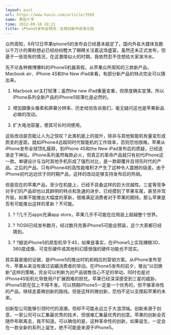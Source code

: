 ```yaml
---
layout: post
url: https://www.huxiu.com/article/3569
name: 黑焰十字
time: 2012-09-10 18:21
title: iPhone5发布会预测：在微创新中逐渐沦陷
---
```

众所周知，9月12日苹果iphone5的发布会已经基本敲定了。国内外各大媒体及数以千万计的果粉想必已经纷纷瞪大了眼睛关注着这场盛宴。虽然还未正式发布，但基于一些现有的情况，在这激情似火的时期，我依然忍不住想给大家泼冷水。

先不论各种微博爆料的iPhone5机器真假，从苹果众所周知的三款新产品，Macbook air、iPhone 4S和the New iPad来看，有部分新产品的特点完全可以猜出来。

1. Macbook air主打轻薄；虽然the new iPad重量变重，但厚度确实变薄。所以iPhone系列全新产品的iPhone5轻薄化是必然的。

3. 增加摄像头像素和屏幕分辨率，历史经验告诉我们，毫无疑问这也是苹果新品必做的改动。

4. 扩大电池容量，使其可长时间使用。

这些改动是否能让人为之惊叹？此类机能上的提升，除非与其他智能机有量变形成质变的差距，就如iPhone4远超同时代智能机的工作效率，否则恐怕很难。苹果从iPhone发布全球顶礼膜拜，到iPhone 4S和the New iPad发布后的质疑，已经逐渐走下神坛。iPhone系列虽然每款必火，但真正的革命产品就只有初代iPhone这一款。单键设计与当时其他手机形成了强烈对比，是一款颠覆并且领先时代的产品。之后的产品，只有iPhone4的高性能堆积才产生了这种令人震撼的级差。由于iPhone初代远远优于同时期产品，这样的改动足够支持发布后的热销。

但是现在的苹果产品，至少在机能上，已经不具备这样的巨大优越性。三星等竞争对手们的产品却也以其鲜明的特点和急速的进步，已经摸到了苹果车尾，甚至并驾齐驱。如果不能推出大幅度的革新，很难满足消费者对于苹果的期待。那么苹果是否有可能推出这样的革新？不可能。

1. ? ?几千万apps充满app store，苹果几乎不可能在应用层上超越整个世界。

2. ? ?iOS6已经发布数月，经过数月完善iPhone5可能会预装，这个大家都已经猜到。

3. ? ?据说iPhone5的原型机早于4S，如果是事实，在iPhone5上实现裸眼3D、360度成像、可变形硬件或其他科幻感很强的硬件功能也不现实。

其实最直接的证据，是iPhone5的推出时机和相应的营销方案。从iPhone发布至今，苹果从来没有做过谄媚消费者的举动。在iPhone5发布的前夕，推出“以旧换新”这样的策略，完全可以判断为对产品销售信心不足的举动，同时也是对iPhone4S街机化导致用户扩展困难的担忧。苹果已经深深感受到三星的威胁，iPhone5箭在弦上不得不发。可以预期iPhone5一定是一个优秀的，但不够革命性的产品，继续走着微创新的路线。但是这样的微创新，恐怕不足以支撑起苹果的未来。

创新型公司能够引领时代的浪潮，但却不可能永远立于大浪顶端。创新来源于创意，一家公司可以汇集最优秀的技术，但很难汇集最优秀的创意。苹果的创新会否随乔布斯离去，我不知道。可以确信的是，这种革命性的创新，如果诞生，一定会在一款全新的系列上诞生，绝不可能是来源于iPhone5。

